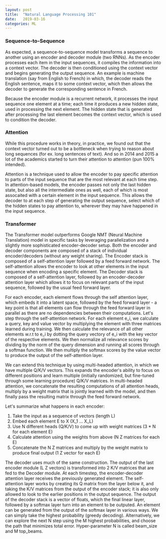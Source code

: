 ```yaml
---
layout: post
title:  "Natural Language Processing 101"
date:   2019-03-16
categories: ML
---
```


### Sequence-to-Sequence

As expected, a sequence-to-sequence model transforms a sequence to another using an encoder and decoder module (two RNNs). As the encoder processes each item in the input sequences, it compiles the information into a context vector. The decoder is then conditioned using the context vector and begins generating the output sequence.
An example is machine translation (say from English to French) in which, the decoder reads the English sentence, maps it to some context vector, which then allows the decoder to generate the corresponding sentence in French.

Because the encoder module is a recurrent network, it processes the input sequence one element at a time; each time it produces a new hidden state, used in processing the next element. The hidden state that is generated after processing the last element becomes the context vector, which is used to condition the decoder.

### Attention

While this procedure works in theory, in practice, we found out that the context vector turned out to be a bottleneck when trying to reason about long sequences (for ex. long sentences of text).
And so in 2014 and 2015 a lot of the academics started to turn their attention to attention (pun 100% intended).

Attention is a technique used to allow the encoder to pay specific attention to parts of the input sequence that are the most relevant at each time step. 
In attention-based models, the encoder passes not only the last hidden state, but also all the intermediate ones as well, each of which is most assocaited with a certain element in the input sequence. 
This allows the decoder to at each step of generating the output sequence, select which of the hidden states to pay attention to, wherever they may have happened in the input sequence.

### Transformer

The Transformer model outperforms Google NMT (Neural Machine Translation) model in specific tasks by leveraging parallelization and a slightly more sophisticated encoder-decoder setup.
Both the encoder and decoder components are composed of a stack of individual encoder/decoders (without any weight sharing). 
The Encoder stack is composed of a self-attention layer followed by a feed forward network. The self-attention allows the encoder to look at other elements in the input sequence when encoding a specific element.
The Decoder stack is composed of a self-attention layer, followed by an encoder-decoder attention layer which allows it to focus on relevant parts of the input sequence, followed by the usual feed forward layer.

For each encoder, each element flows through the self attention layer, which embeds it into a latent space, followed by the feed forward layer - a key point is that all elements can flow through the feed forward layer in parallel as there are no dependencies between their computations.
Let's step through the self-attention network. For each element e_i, we calculate a query, key and value vector by multiplying the element with three matrices learned during training. We then calculate the relevance of all other elements w.r.t to e_i by dotting the query vectory of e_i with the key vector of the respective elements. 
We then normalize all relevance scores by dividing by the norm of the query dimension and running all scores through a softmax function. We then multiply the softmax scores by the value vector to produce the output of the self-attention layer.

We can extend this technique by using multi-headed attention, in which we have multiple Q/K/V vectors. This expands the encoder's ability to focus on different positions and learn multiple (initially randomized, but fine-tuned through some learning procedure) Q/K/V matrices. 
In multi-headed attention, we concatenate the resulting computations of all attention heads, multiply by a weight matrix that is jointly learned with the model, and then finally pass the resulting matrix through the feed forward network.

Let's summarize what happens in each encoder:

1. Take the input as a sequence of vectors (length L)
2. Embed each element E to X (X_1 ... X_L)
3. Use N different heads (Q/K/V) to come up with weight matrices (3 * N for each element E)
4. Calculate attention using the weights from above (N Z matrices for each E)
5. Concatenate the N Z matrices and multiply by the weight matrix to produce final output (1 Z vector for each E)

The decoder uses much of the same construction. The output of the last encoder module (L Z vectors) is transformed into 2 K/V matrices that are fed to the Decoder module.
At each timestep, the encoder-decoder attention layer receives the previously generated element. The self-attention layer works by creating its Q matrix from the layer below it, and taking the K/V matrices from the output of the encoder stack; it is also only allowed to look to the earlier positions in the output sequence.
The output of the decoder stack is a vector of floats, which the final linear layer, followed by a softmax layer turn into an element to be outputed. 
An element can be generated from the output of the softmax layer in various ways. We can simply take the highest probability (greedy decoding). Alternatively, we can explore the next N step using the M highest probabilities, and choose the path that minimizes total error. Hyper-parameter N is called beam_size and M top_beams.
